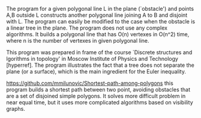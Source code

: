 The program for a given polygonal line L in the plane (`obstacle') and points A,B outside L 
constructs another polygonal line joining A to B and disjoint with L. 
The program can easily be modified to the case when the obstacle is a linear tree in the plane. 
The program does not use any complex algorithms. It builds a polygonal line that has O(n) vertexes in O(n^2) time,
where n is the number of vertexes in given polygonal line.

This program was prepared in frame of the course `Discrete structures and lgorithms in topology' 
in Moscow Institute of Physics and Technology [hyperref]. 
The program illustrates the fact that a tree does not separate the plane (or a surface), 
which is the main ingredient for the Euler inequality. 

https://github.com/mmilunovic/Shortest-path-among-polygons this program builds a shortest path between two point,
avoiding obstacles that are a set of disjoined simple polygons. It solves more difficult problem in near equal time,
but it uses more complicated algorithms based on visibility graphs.
